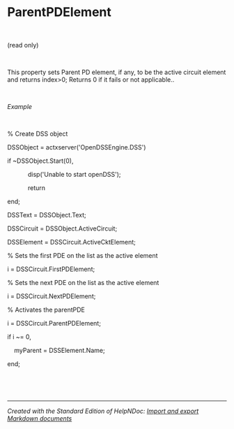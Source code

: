 # ParentPDElement

&nbsp;

(read only)

&nbsp;

This property sets Parent PD element, if any, to be the active circuit element and returns index\>0; Returns 0 if it fails or not applicable..

&nbsp;

*Example*

&nbsp;

% Create DSS object

DSSObject = actxserver('OpenDSSEngine.DSS')

if ~DSSObject.Start(0),

&nbsp; &nbsp; &nbsp; &nbsp; &nbsp; &nbsp; disp('Unable to start openDSS');

&nbsp; &nbsp; &nbsp; &nbsp; &nbsp; &nbsp; return

end;

DSSText = DSSObject.Text;

DSSCircuit = DSSObject.ActiveCircuit;

DSSElement = DSSCircuit.ActiveCktElement;

% Sets the first PDE on the list as the active element

i = DSSCircuit.FirstPDElement;

% Sets the next PDE on the list as the active element

i = DSSCircuit.NextPDElement;

% Activates the parentPDE

i = DSSCircuit.ParentPDElement;

if i ~= 0,

&nbsp; &nbsp; myParent = DSSElement.Name;

end;

&nbsp;

&nbsp;


***
_Created with the Standard Edition of HelpNDoc: [Import and export Markdown documents](<https://www.helpndoc.com/feature-tour/markdown-import-export-using-helpndoc-help-authoring-tool/>)_
